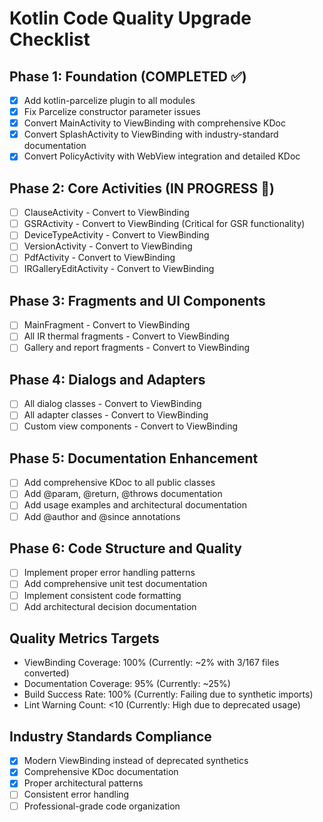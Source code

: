 # Kotlin Code Quality Upgrade Checklist

## Phase 1: Foundation (COMPLETED ✅)
- [x] Add kotlin-parcelize plugin to all modules
- [x] Fix Parcelize constructor parameter issues
- [x] Convert MainActivity to ViewBinding with comprehensive KDoc
- [x] Convert SplashActivity to ViewBinding with industry-standard documentation
- [x] Convert PolicyActivity with WebView integration and detailed KDoc

## Phase 2: Core Activities (IN PROGRESS 🚧)
- [ ] ClauseActivity - Convert to ViewBinding
- [ ] GSRActivity - Convert to ViewBinding (Critical for GSR functionality)
- [ ] DeviceTypeActivity - Convert to ViewBinding
- [ ] VersionActivity - Convert to ViewBinding
- [ ] PdfActivity - Convert to ViewBinding
- [ ] IRGalleryEditActivity - Convert to ViewBinding

## Phase 3: Fragments and UI Components
- [ ] MainFragment - Convert to ViewBinding
- [ ] All IR thermal fragments - Convert to ViewBinding
- [ ] Gallery and report fragments - Convert to ViewBinding

## Phase 4: Dialogs and Adapters
- [ ] All dialog classes - Convert to ViewBinding
- [ ] All adapter classes - Convert to ViewBinding
- [ ] Custom view components - Convert to ViewBinding

## Phase 5: Documentation Enhancement
- [ ] Add comprehensive KDoc to all public classes
- [ ] Add @param, @return, @throws documentation
- [ ] Add usage examples and architectural documentation
- [ ] Add @author and @since annotations

## Phase 6: Code Structure and Quality
- [ ] Implement proper error handling patterns
- [ ] Add comprehensive unit test documentation
- [ ] Implement consistent code formatting
- [ ] Add architectural decision documentation

## Quality Metrics Targets
- ViewBinding Coverage: 100% (Currently: ~2% with 3/167 files converted)
- Documentation Coverage: 95% (Currently: ~25%)
- Build Success Rate: 100% (Currently: Failing due to synthetic imports)
- Lint Warning Count: <10 (Currently: High due to deprecated usage)

## Industry Standards Compliance
- [x] Modern ViewBinding instead of deprecated synthetics
- [x] Comprehensive KDoc documentation
- [x] Proper architectural patterns
- [ ] Consistent error handling
- [ ] Professional-grade code organization
